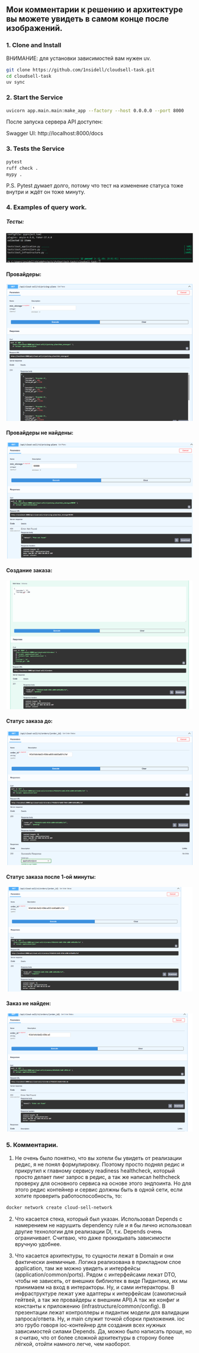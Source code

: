 ## Мои комментарии к решению и архитектуре вы можете увидеть в самом конце после изображений.

### 1. Clone and Install

ВНИМАНИЕ: для установки зависимостей вам нужен uv.

```bash
git clone https://github.com/1nsidell/cloudsell-task.git
cd cloudsell-task
uv sync
```


### 2. Start the Service

```bash
uvicorn app.main.main:make_app --factory --host 0.0.0.0 --port 8000
```

После запуска сервера API доступен:

Swagger UI: http://localhost:8000/docs


### 3. Tests the Service

```bash
pytest
ruff check .
mypy .
```

P.S. Pytest думает долго, потому что тест на изменение статуса тоже внутри и ждёт он тоже минуту.

### 4. Examples of query work.

##### Тесты:
![Тесты.](./pic/tests.png)

#### Провайдеры:
![Провайдеры.](./pic/providers.png)

#### Провайдеры не найдены:
![Провайдеры не найдены.](./pic/providers_not_found.png)

#### Создание заказа:
![Создание заказа.](./pic/create_order.png)

#### Статус заказа до:
![Статус заказа до.](./pic/order_status_before.png)

#### Статус заказа после 1-ой минуты:
![Статус заказа после 1-ой минуты.](./pic/order_status_after.png)

#### Заказ не найден:
![Заказ не найден.](./pic/orders_not_found.png)


### 5. Комментарии.

1. Не очень было понятно, что вы хотели бы увидеть от реализации редис, я не понял формулировку.
Поэтому просто поднял редис и прикрутил к главному сервису readiness healthcheck,
который просто делает пинг запрос в редис, а так же написал helthcheck проверку
для основного сервиса на основе этого эндпоинта. Но для этого редис контейнер и сервис 
должны быть в одной сети, если хотите проверить работоспособность, то:

```bash
docker network create cloud-sell-network
```

2. Что касается стека, который был указан. Использовал Depends с намерением не нарушить 
dependency rule и я бы лично использовал другие технологии для реализации DI, т.к. Depends очень ограничивает. Считваю, что даже прокидывать зависимости вручную удобнее.

3. Что касается архитектуры, то сущности лежат в Domain и они фактически анемичные. 
Логика реализована в прикладном слое application, там же можно увидеть и интерфейсы (application/common/ports). Рядом с интерфейсами лежат DTO, чтобы не зависеть, от внешних библиотек в виде Пидантика, их мы принимаем на вход в интеракторы. Ну, и сами интеракторы.
В инфраструктуре лежат уже адаптеры к интерфейсам (самописный гейтвей, а так же провайдеры к внешним API).А так же конфиг и константы к приложению (infrastructure/common/config).
В презентации лежат контроллеры и пидантик модели для валидации запроса/ответа.
Ну, и main служит точкой сборки приложения. ioc это грубо говоря ioc-контейнер для создания всех нужных зависимостей силами Depends. 
Да, можно было написать проще, но я считаю, что от более сложной архитектуры в сторону более лёгкой, отойти намного легче, чем наоборот.